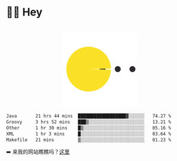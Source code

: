 
# 👋🏻 Hey
<div align="center">
	<br>
	<img src="https://raw.githubusercontent.com/Aniket965/Aniket965/master/pacman.svg?sanitize=true" width="200" height="200">
	<br>
</div>

<!--START_SECTION:waka-->
```text
Java       21 hrs 44 mins  ██████████████████▓░░░░░░   74.27 % 
Groovy     3 hrs 52 mins   ███▒░░░░░░░░░░░░░░░░░░░░░   13.21 % 
Other      1 hr 30 mins    █▒░░░░░░░░░░░░░░░░░░░░░░░   05.16 % 
XML        1 hr 3 mins     █░░░░░░░░░░░░░░░░░░░░░░░░   03.64 % 
Makefile   21 mins         ▒░░░░░░░░░░░░░░░░░░░░░░░░   01.23 % 
```
<!--END_SECTION:waka-->

 ➡️  来我的网站瞧瞧吗？[这里](https://www.shaolongfei.com)
